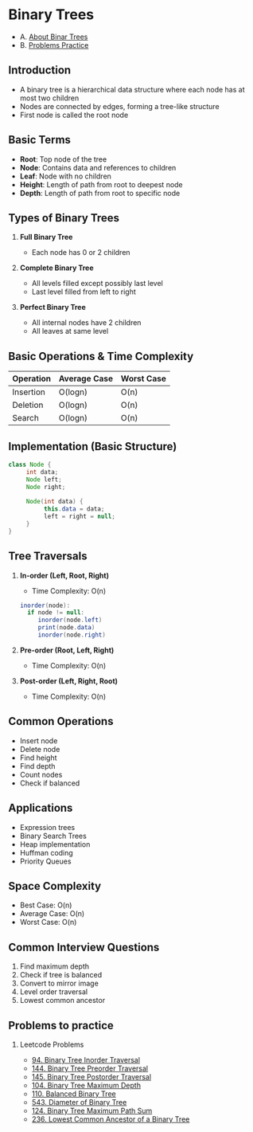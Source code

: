 # Binary Trees

- A. [About Binar Trees](#introduction)
- B. [Problems Practice](#problems-to-practice)

## Introduction
- A binary tree is a hierarchical data structure where each node has at most two children
- Nodes are connected by edges, forming a tree-like structure
- First node is called the root node

## Basic Terms
- **Root**: Top node of the tree
- **Node**: Contains data and references to children
- **Leaf**: Node with no children
- **Height**: Length of path from root to deepest node
- **Depth**: Length of path from root to specific node

## Types of Binary Trees
1. **Full Binary Tree**
    - Each node has 0 or 2 children
    
2. **Complete Binary Tree**
    - All levels filled except possibly last level
    - Last level filled from left to right

3. **Perfect Binary Tree**
    - All internal nodes have 2 children
    - All leaves at same level

## Basic Operations & Time Complexity
| Operation | Average Case | Worst Case |
|-----------|--------------|------------|
| Insertion | O(logn) | O(n) |
| Deletion  | O(logn) | O(n) |
| Search    | O(logn) | O(n) |

## Implementation (Basic Structure)
```java
class Node {
     int data;
     Node left;
     Node right;
     
     Node(int data) {
          this.data = data;
          left = right = null;
     }
}
```

## Tree Traversals
1. **In-order (Left, Root, Right)**
    - Time Complexity: O(n)
    ```java
    inorder(node):
      if node != null:
         inorder(node.left)
         print(node.data)
         inorder(node.right)
    ```

2. **Pre-order (Root, Left, Right)**
    - Time Complexity: O(n)

3. **Post-order (Left, Right, Root)**
    - Time Complexity: O(n)

## Common Operations
- Insert node
- Delete node
- Find height
- Find depth
- Count nodes
- Check if balanced

## Applications
- Expression trees
- Binary Search Trees
- Heap implementation
- Huffman coding
- Priority Queues

## Space Complexity
- Best Case: O(n)
- Average Case: O(n)
- Worst Case: O(n)

## Common Interview Questions
1. Find maximum depth
2. Check if tree is balanced
3. Convert to mirror image
4. Level order traversal
5. Lowest common ancestor

## Problems to practice

1. Leetcode Problems

    - [94. Binary Tree Inorder Traversal](https://leetcode.com/problems/binary-tree-inorder-traversal/)
    - [144. Binary Tree Preorder Traversal](https://leetcode.com/problems/binary-tree-preorder-traversal/)
    - [145. Binary Tree Postorder Traversal](https://leetcode.com/problems/binary-tree-postorder-traversal/)
    - [104. Binary Tree Maximum Depth](https://leetcode.com/problems/binary-tree-maximum-depth/)
    - [110. Balanced Binary Tree](https://leetcode.com/problems/balanced-binary-tree/)
    - [543. Diameter of Binary Tree](https://leetcode.com/problems/diameter-of-binary-tree/)
    - [124. Binary Tree Maximum Path Sum](https://leetcode.com/problems/binary-tree-maximum-path-sum/)
    - [236. Lowest Common Ancestor of a Binary Tree](https://leetcode.com/problems/lowest-common-ancestor-of-a-binary-tree/)



